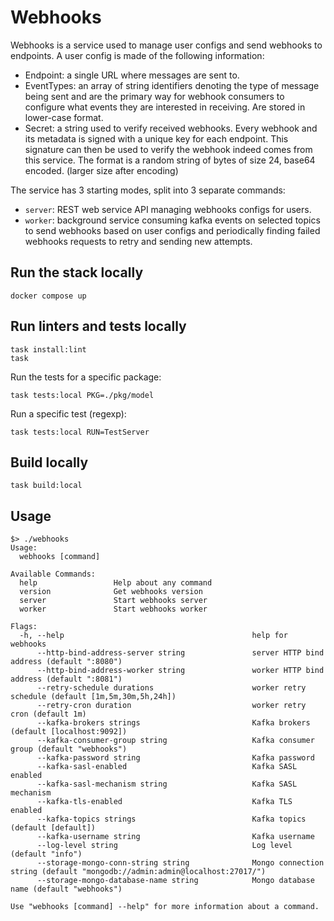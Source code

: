 # Webhooks

Webhooks is a service used to manage user configs and send webhooks to endpoints.
A user config is made of the following information:
- Endpoint: a single URL where messages are sent to.
- EventTypes: an array of string identifiers denoting the type of message being sent and are the primary way for webhook consumers to configure what events they are interested in receiving. Are stored in lower-case format.
- Secret: a string used to verify received webhooks. Every webhook and its metadata is signed with a unique key for each endpoint. This signature can then be used to verify the webhook indeed comes from this service.
  The format is a random string of bytes of size 24, base64 encoded. (larger size after encoding)

The service has 3 starting modes, split into 3 separate commands:

- `server`: REST web service API managing webhooks configs for users.
- `worker`: background service consuming kafka events on selected topics to send webhooks based on user configs and periodically finding failed webhooks requests to retry and sending new attempts.

## Run the stack locally
```
docker compose up
```

## Run linters and tests locally

```
task install:lint
task
```

Run the tests for a specific package:
```
task tests:local PKG=./pkg/model
```

Run a specific test (regexp):
```
task tests:local RUN=TestServer
```

## Build locally
```
task build:local
```

## Usage
```
$> ./webhooks
Usage:
  webhooks [command]

Available Commands:
  help                 Help about any command
  version              Get webhooks version
  server               Start webhooks server
  worker               Start webhooks worker

Flags:
  -h, --help                                          help for webhooks
      --http-bind-address-server string               server HTTP bind address (default ":8080")
      --http-bind-address-worker string               worker HTTP bind address (default ":8081")
      --retry-schedule durations                      worker retry schedule (default [1m,5m,30m,5h,24h])
      --retry-cron duration                           worker retry cron (default 1m)
      --kafka-brokers strings                         Kafka brokers (default [localhost:9092])
      --kafka-consumer-group string                   Kafka consumer group (default "webhooks")
      --kafka-password string                         Kafka password
      --kafka-sasl-enabled                            Kafka SASL enabled
      --kafka-sasl-mechanism string                   Kafka SASL mechanism
      --kafka-tls-enabled                             Kafka TLS enabled
      --kafka-topics strings                          Kafka topics (default [default])
      --kafka-username string                         Kafka username
      --log-level string                              Log level (default "info")
      --storage-mongo-conn-string string              Mongo connection string (default "mongodb://admin:admin@localhost:27017/")
      --storage-mongo-database-name string            Mongo database name (default "webhooks")

Use "webhooks [command] --help" for more information about a command. 
```

